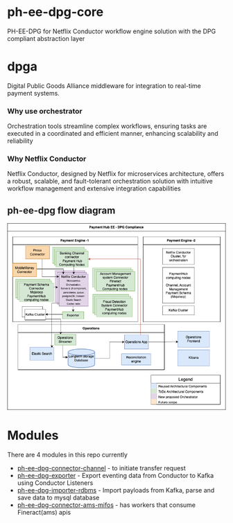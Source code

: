 # ph-ee-dpg-core
PH-EE-DPG for Netflix Conductor workflow engine solution with the DPG compliant abstraction layer
# dpga
Digital Public Goods Alliance middleware for integration to real-time payment systems.

### Why use orchestrator
Orchestration tools streamline complex workflows, ensuring tasks are executed in a coordinated and efficient manner, enhancing scalability and reliability

### Why Netflix Conductor
Netflix Conductor, designed by Netflix for microservices architecture, offers a robust, scalable, and fault-tolerant orchestration solution with intuitive workflow management and extensive integration capabilities

## ph-ee-dpg flow diagram
![phee-dpg-diagram.png](phee-dpg-diagram.png)

# Modules

There are 4 modules in this repo currently
- [ph-ee-dpg-connector-channel](ph-ee-dpg-connector-channel) - to initiate transfer request
- [ph-ee-dpg-exporter](ph-ee-dpg-exporter) - Export eventing data from Conductor to Kafka using Conductor Listeners
- [ph-ee-dpg-importer-rdbms](ph-ee-dpg-importer-rdbms) - Import payloads from Kafka, parse and save data to mysql database
- [ph-ee-dpg-connector-ams-mifos](ph-ee-dpg-connector-ams-mifos) - has workers that consume Fineract(ams) apis

